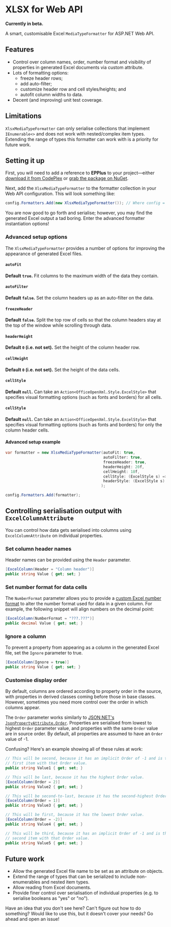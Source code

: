 XLSX for Web API
================

**Currently in beta.**

A smart, customisable Excel `MediaTypeFormatter` for ASP.NET Web API.


Features
--------

- Control over column names, order, number format and visibility of properties in generated Excel documents via custom attribute.
- Lots of formatting options:
  - freeze header rows;
  - add auto-filter;
  - customize header row and cell styles/heights; and
  - autofit column widths to data.
- Decent (and improving) unit test coverage.


Limitations
-----------

`XlsxMediaTypeFormatter` can only serialise collections that implement `IEnumerable<>` and does not work with nested/complex item types. Extending the range of types this formatter can work with is a priority for future work.


Setting it up
-------------

First, you will need to add a reference to **EPPlus** to your project—either [download it from CodePlex][epplus-codeplex] or [grab the package on NuGet][epplus-nuget].

Next, add the `XlsxMediaTypeFormatter` to the formatter collection in your Web API configuration. This will look something like:

```C#
config.Formatters.Add(new XlsxMediaTypeFormatter()); // Where config = System.Web.Http.HttpConfiguration.
```

You are now good to go forth and serialise; however, you may find the generated Excel output a tad boring. Enter the advanced formatter instantiation options!


### Advanced setup options

The `XlsxMediaTypeFormatter` provides a number of options for improving the appearance of generated Excel files.


#### `autoFit`
**Default `true`.** Fit columns to the maximum width of the data they contain.


#### `autoFilter`
**Default `false`.** Set the column headers up as an auto-filter on the data.


#### `freezeHeader`
**Default `false`.** Split the top row of cells so that the column headers stay at the top of the window while scrolling through data.


#### `headerHeight`
**Default `0` (i.e. not set).** Set the height of the column header row.

#### `cellHeight`
**Default `0` (i.e. not set).** Set the height of the data cells.


#### `cellStyle`
**Default `null`.** Can take an `Action<OfficeOpenXml.Style.ExcelStyle>` that specifies visual formatting options (such as fonts and borders) for all cells.


#### `cellStyle`
**Default `null`.** Can take an `Action<OfficeOpenXml.Style.ExcelStyle>` that specifies visual formatting options (such as fonts and borders) for only the column header cells.


#### Advanced setup example

```C#
var formatter = new XlsxMediaTypeFormatter(autoFit: true,
                                           autoFilter: true,
                                           freezeHeader: true,
                                           headerHeight: 20f,
                                           cellHeight: 18f,
                                           cellStyle: (ExcelStyle s) => s.WrapText = true,
                                           headerStyle: (ExcelStyle s) => s.Border.Bottom.Style = ExcelBorderStyle.Double
                                          );

config.Formatters.Add(formatter);
```


Controlling serialisation output with `ExcelColumnAttribute`
------------------------------------------------------------

You can control how data gets serialised into columns using `ExcelColumnAttribute` on individual properties.


### Set column header names

Header names can be provided using the `Header` parameter.

```C#
[ExcelColumn(Header = "Column header")]
public string Value { get; set; }
```

### Set number format for data cells

The `NumberFormat` parameter allows you to provide a [custom Excel number format][number-format] to alter the number format used for data in a given column. For example, the following snippet will align numbers on the decimal point:

```C#
[ExcelColumn(NumberFormat = "???.???")]
public decimal Value { get; set; }
```


### Ignore a column

To prevent a property from appearing as a column in the generated Excel file, set the `Ignore` parameter to true.

```C#
[ExcelColumn(Ignore = true)]
public string Value { get; set; }
```


### Customise display order

By default, columns are ordered according to property order in the source, with properties in derived classes coming before those in base classes. However, sometimes you need more control over the order in which columns appear.

The `Order` parameter works similarly to [JSON.NET's `JsonPropertyAttribute.Order`][json-net]. Properties are serialised from lowest to highest `Order` parameter value, and properties with the same `Order` value are in source order. By default, all properties are assumed to have an `Order` value of -1.

Confusing? Here's an example showing all of these rules at work:

```C#
// This will be second, because it has an implicit Order of -1 and is the
// first item with that Order value.
public string Value1 { get; set; }

// This will be last, because it has the highest Order value.
[ExcelColumn(Order = 2)]
public string Value2 { get; set; }

// This will be second-to-last, because it has the second-highest Order value.
[ExcelColumn(Order = 1)]
public string Value3 { get; set; }

// This will be first, because it has the lowest Order value.
[ExcelColumn(Order = -2)]
public string Value4 { get; set; }

// This will be third, because it has an implicit Order of -1 and is the
// second item with that Order value.
public string Value5 { get; set; }
```


Future work
-----------

- Allow the generated Excel file name to be set as an attribute on objects.
- Extend the range of types that can be serialized to include non-enumerables and nested item types.
- Allow reading from Excel documents.
- Provide finer control over serialisation of individual properties (e.g. to serialise booleans as "yes" or "no").

Have an idea that you don't see here? Can't figure out how to do something? Would like to use this, but it doesn't cover your needs? Go ahead and open an issue!



<!-- References -->

[epplus-codeplex]:
  http://epplus.codeplex.com/

[epplus-nuget]:
  http://www.nuget.org/packages/EPPlus/

[number-format]:
  http://office.microsoft.com/en-001/excel-help/create-a-custom-number-format-HP010342372.aspx

[json-net]:
  http://james.newtonking.com/json/help/index.html?topic=html/JsonPropertyOrder.htm
